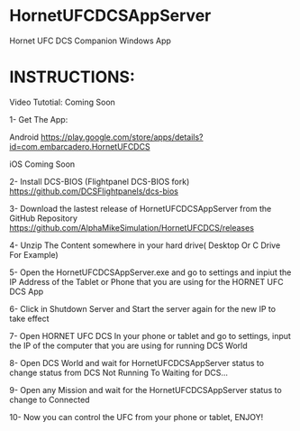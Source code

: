 # HornetUFCDCSAppServer
Hornet UFC DCS Companion Windows App

# INSTRUCTIONS:
Video Tutotial:
Coming Soon

1- Get The App:

Android
https://play.google.com/store/apps/details?id=com.embarcadero.HornetUFCDCS

iOS
Coming Soon

2- Install DCS-BIOS (Flightpanel DCS-BIOS fork)
https://github.com/DCSFlightpanels/dcs-bios

3- Download the lastest release of HornetUFCDCSAppServer from the GitHub Repository
https://github.com/AlphaMikeSimulation/HornetUFCDCS/releases

4- Unzip The Content somewhere in your hard drive( Desktop Or C Drive For Example)

5- Open the HornetUFCDCSAppServer.exe and go to settings and inpiut the IP Address of the Tablet or Phone that you are using for the HORNET UFC DCS App

6- Click in Shutdown Server and Start the server again for the new IP to take effect

7- Open HORNET UFC DCS In your phone or tablet and go to settings, input the IP of the computer that you are using for running DCS World

8- Open DCS World and wait for HornetUFCDCSAppServer status to change status from DCS Not Running To Waiting for DCS...

9- Open any Mission and wait for the HornetUFCDCSAppServer status to change to Connected

10- Now you can control the UFC from your phone or tablet, ENJOY!
